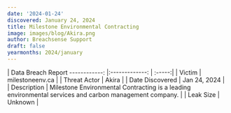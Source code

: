 ```yaml
---
date: '2024-01-24'
discovered: January 24, 2024
title: Milestone Environmental Contracting
image: images/blog/Akira.png
author: Breachsense Support
draft: false
yearmonths: 2024/january
---
```



| Data Breach Report
------------:     |:-------------:    | :-----:|
| Victim      | milestoneenv.ca      | 
| Threat Actor      | Akira      | 
| Date Discovered      | Jan 24, 2024      | 
| Description      | Milestone Environmental Contracting is a leading environmental services and carbon management company.      | 
| Leak Size      | Unknown      | 

